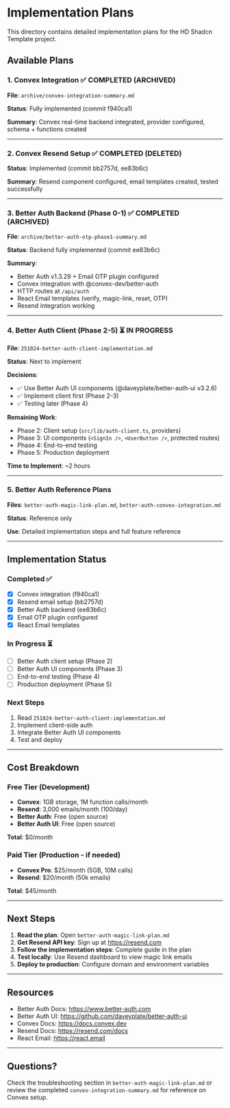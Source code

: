 # Implementation Plans

This directory contains detailed implementation plans for the HD Shadcn Template project.

## Available Plans

### 1. Convex Integration ✅ COMPLETED (ARCHIVED)
**File**: `archive/convex-integration-summary.md`

**Status**: Fully implemented (commit f940ca1)

**Summary**: Convex real-time backend integrated, provider configured, schema + functions created

---

### 2. Convex Resend Setup ✅ COMPLETED (DELETED)
**Status**: Implemented (commit bb2757d, ee83b6c)

**Summary**: Resend component configured, email templates created, tested successfully

---

### 3. Better Auth Backend (Phase 0-1) ✅ COMPLETED (ARCHIVED)
**File**: `archive/better-auth-otp-phase1-summary.md`

**Status**: Backend fully implemented (commit ee83b6c)

**Summary**:
- Better Auth v1.3.29 + Email OTP plugin configured
- Convex integration with @convex-dev/better-auth
- HTTP routes at `/api/auth`
- React Email templates (verify, magic-link, reset, OTP)
- Resend integration working

---

### 4. Better Auth Client (Phase 2-5) ⏳ IN PROGRESS
**File**: `251024-better-auth-client-implementation.md`

**Status**: Next to implement

**Decisions**:
- ✅ Use Better Auth UI components (@daveyplate/better-auth-ui v3.2.6)
- ✅ Implement client first (Phase 2-3)
- ✅ Testing later (Phase 4)

**Remaining Work**:
- Phase 2: Client setup (`src/lib/auth-client.ts`, providers)
- Phase 3: UI components (`<SignIn />`, `<UserButton />`, protected routes)
- Phase 4: End-to-end testing
- Phase 5: Production deployment

**Time to Implement**: ~2 hours

---

### 5. Better Auth Reference Plans
**Files**: `better-auth-magic-link-plan.md`, `better-auth-convex-integration.md`

**Status**: Reference only

**Use**: Detailed implementation steps and full feature reference

---

## Implementation Status

### Completed ✅
- [x] Convex integration (f940ca1)
- [x] Resend email setup (bb2757d)
- [x] Better Auth backend (ee83b6c)
- [x] Email OTP plugin configured
- [x] React Email templates

### In Progress ⏳
- [ ] Better Auth client setup (Phase 2)
- [ ] Better Auth UI components (Phase 3)
- [ ] End-to-end testing (Phase 4)
- [ ] Production deployment (Phase 5)

### Next Steps
1. Read `251024-better-auth-client-implementation.md`
2. Implement client-side auth
3. Integrate Better Auth UI components
4. Test and deploy

---

## Cost Breakdown

### Free Tier (Development)
- **Convex**: 1GB storage, 1M function calls/month
- **Resend**: 3,000 emails/month (100/day)
- **Better Auth**: Free (open source)
- **Better Auth UI**: Free (open source)

**Total**: $0/month

### Paid Tier (Production - if needed)
- **Convex Pro**: $25/month (5GB, 10M calls)
- **Resend**: $20/month (50k emails)

**Total**: $45/month

---

## Next Steps

1. **Read the plan**: Open `better-auth-magic-link-plan.md`
2. **Get Resend API key**: Sign up at https://resend.com
3. **Follow the implementation steps**: Complete guide in the plan
4. **Test locally**: Use Resend dashboard to view magic link emails
5. **Deploy to production**: Configure domain and environment variables

---

## Resources

- Better Auth Docs: https://www.better-auth.com
- Better Auth UI: https://github.com/daveyplate/better-auth-ui
- Convex Docs: https://docs.convex.dev
- Resend Docs: https://resend.com/docs
- React Email: https://react.email

---

## Questions?

Check the troubleshooting section in `better-auth-magic-link-plan.md` or review the completed `convex-integration-summary.md` for reference on Convex setup.

